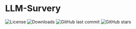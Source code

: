# LLM-Survery
![License](https://img.shields.io/github/license/706-astrology/LLM-Survery)
![Downloads](https://img.shields.io/github/downloads/706-astrology/LLM-Survery/total.svg)
![GitHub last commit](https://img.shields.io/github/last-commit/706-astrology/LLM-Survery)
![GitHub stars](https://img.shields.io/github/stars/706-astrology/LLM-Survery?style=social)
